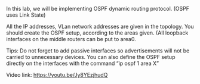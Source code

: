 In this lab, we will be implementing OSPF dynamic routing protocol. (OSPF uses Link State) 

All the IP addresses, VLan network addresses are given in the topology.
You should create the OSPF setup, according to the areas given. (All loopback interfaces on the middle routers can be put to area0.

Tips:
Do not forget to add passive interfaces so advertisements will not be carried to unnecessary devices.
You can also define the OSPF setup directly on the interfaces with the command “ip ospf 1 area X”
 
Video link: https://youtu.be/Jy8YEzjhudQ


